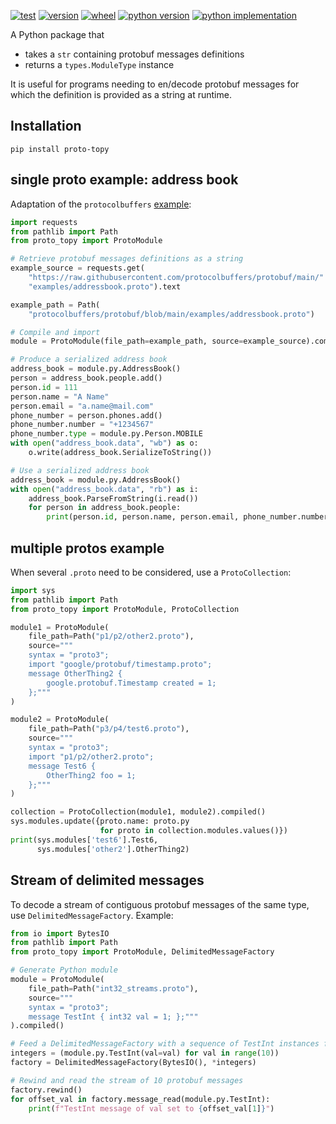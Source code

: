 [![test][test_badge]][test_target]
[![version][version_badge]][pypi]
[![wheel][wheel_badge]][pypi]
[![python version][python_versions_badge]][pypi]
[![python implementation][python_implementation_badge]][pypi]

A Python package that
- takes a `str` containing protobuf messages definitions
- returns a `types.ModuleType` instance

It is useful for programs needing to en/decode protobuf messages for which the definition is provided as a string at runtime.

## Installation

    pip install proto-topy

## single proto example: address book

Adaptation of the `protocolbuffers` [example](https://github.com/protocolbuffers/protobuf/tree/main/examples):

```python
import requests
from pathlib import Path
from proto_topy import ProtoModule

# Retrieve protobuf messages definitions as a string
example_source = requests.get(
    "https://raw.githubusercontent.com/protocolbuffers/protobuf/main/"
    "examples/addressbook.proto").text

example_path = Path(
    "protocolbuffers/protobuf/blob/main/examples/addressbook.proto")

# Compile and import
module = ProtoModule(file_path=example_path, source=example_source).compiled()

# Produce a serialized address book
address_book = module.py.AddressBook()
person = address_book.people.add()
person.id = 111
person.name = "A Name"
person.email = "a.name@mail.com"
phone_number = person.phones.add()
phone_number.number = "+1234567"
phone_number.type = module.py.Person.MOBILE
with open("address_book.data", "wb") as o:
    o.write(address_book.SerializeToString())

# Use a serialized address book
address_book = module.py.AddressBook()
with open("address_book.data", "rb") as i:
    address_book.ParseFromString(i.read())
    for person in address_book.people:
        print(person.id, person.name, person.email, phone_number.number)
```

## multiple protos example

When several `.proto` need to be considered, use a `ProtoCollection`:

```python
import sys
from pathlib import Path
from proto_topy import ProtoModule, ProtoCollection

module1 = ProtoModule(
    file_path=Path("p1/p2/other2.proto"),
    source="""
    syntax = "proto3";
    import "google/protobuf/timestamp.proto";
    message OtherThing2 {
        google.protobuf.Timestamp created = 1;
    };"""
)

module2 = ProtoModule(
    file_path=Path("p3/p4/test6.proto"),
    source="""
    syntax = "proto3";
    import "p1/p2/other2.proto";
    message Test6 {
        OtherThing2 foo = 1;
    };"""
)

collection = ProtoCollection(module1, module2).compiled()
sys.modules.update({proto.name: proto.py
                    for proto in collection.modules.values()})
print(sys.modules['test6'].Test6,
      sys.modules['other2'].OtherThing2)
```
## Stream of delimited messages

To decode a stream of contiguous protobuf messages of the same type, use `DelimitedMessageFactory`. Example:

```python
from io import BytesIO
from pathlib import Path
from proto_topy import ProtoModule, DelimitedMessageFactory

# Generate Python module
module = ProtoModule(
    file_path=Path("int32_streams.proto"),
    source="""
    syntax = "proto3";
    message TestInt { int32 val = 1; };"""
).compiled()

# Feed a DelimitedMessageFactory with a sequence of TestInt instances for a range of 10 ints
integers = (module.py.TestInt(val=val) for val in range(10))
factory = DelimitedMessageFactory(BytesIO(), *integers)

# Rewind and read the stream of 10 protobuf messages
factory.rewind()
for offset_val in factory.message_read(module.py.TestInt):
    print(f"TestInt message of val set to {offset_val[1]}")
```



[pypi]: https://pypi.org/project/proto-topy
[test_badge]: https://github.com/decitre/python-proto-topy/actions/workflows/test.yml/badge.svg
[test_target]: https://github.com/decitre/python-proto-topy/actions
[version_badge]: https://img.shields.io/pypi/v/proto-topy.svg
[wheel_badge]: https://img.shields.io/pypi/wheel/proto-topy.svg
[python_versions_badge]: https://img.shields.io/pypi/pyversions/proto-topy.svg
[python_implementation_badge]: https://img.shields.io/pypi/implementation/proto-topy.svg
[tests]: tests/test_proto_topy.py
